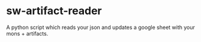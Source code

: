 # sw-artifact-reader
A python script which reads your json and updates a google sheet with your mons + artifacts.
